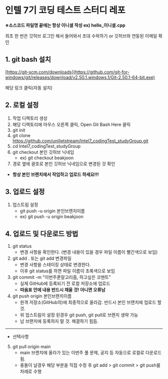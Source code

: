 # 인텔 7기 코딩 테스트 스터디 레포

**※소스코드 파일명 끝에는 항상 이니셜 작성 ex) hello_이니셜.cpp**

최초 한 번은 깃허브 로그인 해서 들어와서 초대 수락하기 or 깃허브와 연동된 이메일 확인

## 1. git bash 설치

[https://git-scm.com/downloads](https://github.com/git-for-windows/git/releases/download/v2.50.1.windows.1/Git-2.50.1-64-bit.exe)

해당 링크 클릭(자동 설치)

## 2. 로컬 설정

1. 작업 디렉토리 생성
2. 해당 디렉토리에 마우스 오른쪽 클릭, Open Git Bash Here 클릭
3. git init
4. git clone https://github.com/uniljetstream/Intel7_codingTest_studyGroup.git
5. cd Intel7_codingTest_studyGroup
6. git checkout 본인 깃허브 닉네임
   - ex) git checkout beakjoon
8. 경로 옆에 괄호로 본인 깃허브 닉네임으로 변경된 것 확인
  - **항상 본인 브렌치에서 작업하고 업로드 하세요!!!**

## 3. 업로드 설정
1. 업스트림 설정
   - git push -u origin 본인브랜치이름
   - ex) git push -u origin beakjoon

## 4. 업로드 및 다운로드 방법
1. git status
   - 변경 사항을 확인한다. (변경 내용이 있을 경우 파일 이름이 빨간색으로 보임)
2. git add . 또는 git add 변경파일
   - 변경 사항을 스테이징 상태로 변경한다.
   - 이후 git status를 하면 파일 이름이 초록색으로 보임
3. git commit -m "이번주푼알고리즘, 하고싶은 코멘트"
   - 실제 GitHub에 등록되기 전 로컬 저장소에 업로드
   - **따옴표 안에 내용 반드시 채울 것! 아니면 오류남**
4. git push origin 본인브랜치이름
   - 원격 저장소(GitHub의)에 최종적으로 올라감. 반드시 본인 브랜치에 업로드 할 것.
   - 위 업스트림이 설정 된경우 git push, git pull로 브랜치 생략 가능
   - 남 브랜치에 등록하지 말 것. 해결하기 힘듬.
---
- 선택사항
5. git pull origin main
   - main 브랜치에 올라가 있는 이번주 풀 문제, 공지 등 자동으로 로컬로 다운로드됨.
   - 충돌이 날경우 해당 부분을 직접 수정 후 git add > git commit > git push를 차례로 수행
